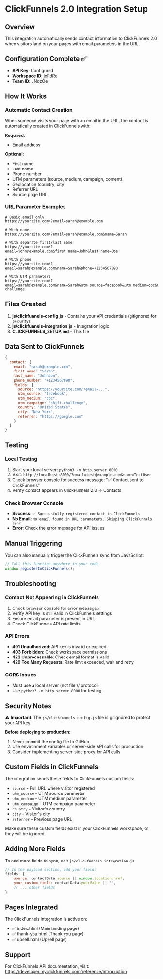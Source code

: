 # ClickFunnels 2.0 Integration Setup

## Overview
This integration automatically sends contact information to ClickFunnels 2.0 when visitors land on your pages with email parameters in the URL.

## Configuration Complete ✅
- **API Key**: Configured
- **Workspace ID**: jxRdRe
- **Team ID**: JNqzOe

## How It Works

### Automatic Contact Creation
When someone visits your page with an email in the URL, the contact is automatically created in ClickFunnels with:

**Required:**
- Email address

**Optional:**
- First name
- Last name
- Phone number
- UTM parameters (source, medium, campaign, content)
- Geolocation (country, city)
- Referrer URL
- Source page URL

### URL Parameter Examples

```
# Basic email only
https://yoursite.com/?email=sarah@example.com

# With name
https://yoursite.com/?email=sarah@example.com&name=Sarah

# With separate first/last name
https://yoursite.com/?email=john@example.com&first_name=John&last_name=Doe

# With phone
https://yoursite.com/?email=sarah@example.com&name=Sarah&phone=+1234567890

# With UTM parameters
https://yoursite.com/?email=sarah@example.com&name=Sarah&utm_source=facebook&utm_medium=cpc&utm_campaign=shift-challenge
```

## Files Created

1. **js/clickfunnels-config.js** - Contains your API credentials (gitignored for security)
2. **js/clickfunnels-integration.js** - Integration logic
3. **CLICKFUNNELS_SETUP.md** - This file

## Data Sent to ClickFunnels

```javascript
{
  contact: {
    email: "sarah@example.com",
    first_name: "Sarah",
    last_name: "Johnson",
    phone_number: "+1234567890",
    fields: {
      source: "https://yoursite.com/?email=...",
      utm_source: "facebook",
      utm_medium: "cpc",
      utm_campaign: "shift-challenge",
      country: "United States",
      city: "New York",
      referrer: "https://google.com"
    }
  }
}
```

## Testing

### Local Testing
1. Start your local server: `python3 -m http.server 8000`
2. Visit: `http://localhost:8000/?email=test@example.com&name=TestUser`
3. Check browser console for success message: "✅ Contact sent to ClickFunnels"
4. Verify contact appears in ClickFunnels 2.0 → Contacts

### Check Browser Console
- **Success**: `✅ Successfully registered contact in ClickFunnels`
- **No Email**: `No email found in URL parameters. Skipping ClickFunnels sync.`
- **Error**: Check the error message for API issues

## Manual Triggering

You can also manually trigger the ClickFunnels sync from JavaScript:

```javascript
// Call this function anywhere in your code
window.registerInClickFunnels();
```

## Troubleshooting

### Contact Not Appearing in ClickFunnels
1. Check browser console for error messages
2. Verify API key is still valid in ClickFunnels settings
3. Ensure email parameter is present in URL
4. Check ClickFunnels API rate limits

### API Errors
- **401 Unauthorized**: API key is invalid or expired
- **403 Forbidden**: Check workspace permissions
- **422 Unprocessable**: Check email format is valid
- **429 Too Many Requests**: Rate limit exceeded, wait and retry

### CORS Issues
- Must use a local server (not file:// protocol)
- Use `python3 -m http.server 8000` for testing

## Security Notes

⚠️ **Important**: The `js/clickfunnels-config.js` file is gitignored to protect your API key.

**Before deploying to production:**
1. Never commit the config file to GitHub
2. Use environment variables or server-side API calls for production
3. Consider implementing server-side proxy for API calls

## Custom Fields in ClickFunnels

The integration sends these fields to ClickFunnels custom fields:
- `source` - Full URL where visitor registered
- `utm_source` - UTM source parameter
- `utm_medium` - UTM medium parameter  
- `utm_campaign` - UTM campaign parameter
- `country` - Visitor's country
- `city` - Visitor's city
- `referrer` - Previous page URL

Make sure these custom fields exist in your ClickFunnels workspace, or they will be ignored.

## Adding More Fields

To add more fields to sync, edit `js/clickfunnels-integration.js`:

```javascript
// In the payload section, add your field:
fields: {
    source: contactData.source || window.location.href,
    your_custom_field: contactData.yourValue || '',
    // ... other fields
}
```

## Pages Integrated

The ClickFunnels integration is active on:
- ✅ index.html (Main landing page)
- ✅ thank-you.html (Thank you page)
- ✅ upsell.html (Upsell page)

## Support

For ClickFunnels API documentation, visit:
https://developer.myclickfunnels.com/reference/introduction
